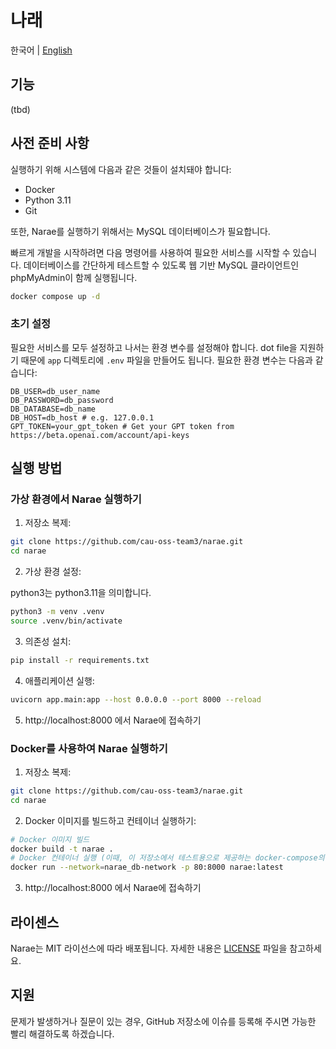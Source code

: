 # 나래

한국어 | [English](README.md)

## 기능

(tbd)

## 사전 준비 사항

실행하기 위해 시스템에 다음과 같은 것들이 설치돼야 합니다:

- Docker
- Python 3.11
- Git

또한, Narae를 실행하기 위해서는 MySQL 데이터베이스가 필요합니다.

빠르게 개발을 시작하려면 다음 명령어를 사용하여 필요한 서비스를 시작할 수 있습니다. 데이터베이스를 간단하게 테스트할 수 있도록 웹 기반 MySQL 클라이언트인 phpMyAdmin이 함께 실행됩니다.

```sh
docker compose up -d
```

### 초기 설정

필요한 서비스를 모두 설정하고 나서는 환경 변수를 설정해야 합니다.
dot file을 지원하기 때문에 `app` 디렉토리에 `.env` 파일을 만들어도 됩니다. 필요한 환경 변수는 다음과 같습니다:

```dotenv
DB_USER=db_user_name
DB_PASSWORD=db_password
DB_DATABASE=db_name
DB_HOST=db_host # e.g. 127.0.0.1
GPT_TOKEN=your_gpt_token # Get your GPT token from https://beta.openai.com/account/api-keys
```

## 실행 방법

### 가상 환경에서 Narae 실행하기

1. 저장소 복제:

```sh
git clone https://github.com/cau-oss-team3/narae.git
cd narae
```

2. 가상 환경 설정:

python3는 python3.11을 의미합니다.

```sh
python3 -m venv .venv
source .venv/bin/activate
```

3. 의존성 설치:

```sh
pip install -r requirements.txt
```

4. 애플리케이션 실행:

```sh
uvicorn app.main:app --host 0.0.0.0 --port 8000 --reload
```

5. http://localhost:8000 에서 Narae에 접속하기

### Docker를 사용하여 Narae 실행하기

1. 저장소 복제:

```sh
git clone https://github.com/cau-oss-team3/narae.git
cd narae
```

2. Docker 이미지를 빌드하고 컨테이너 실행하기:

```sh
# Docker 이미지 빌드
docker build -t narae .
# Docker 컨테이너 실행 (이때, 이 저장소에서 테스트용으로 제공하는 docker-compose의 네트워크인 narae_db-network가 있다고 가정합니다.)
docker run --network=narae_db-network -p 80:8000 narae:latest
```

3. http://localhost:8000 에서 Narae에 접속하기

## 라이센스

Narae는 MIT 라이선스에 따라 배포됩니다. 자세한 내용은 [LICENSE](LICENSE) 파일을 참고하세요.

## 지원

문제가 발생하거나 질문이 있는 경우, GitHub 저장소에 이슈를 등록해 주시면 가능한 빨리 해결하도록 하겠습니다.
